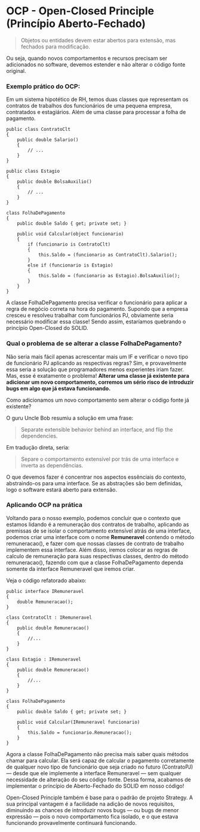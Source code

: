 # OCP - Open-Closed Principle (Princípio Aberto-Fechado)

> Objetos ou entidades devem estar abertos para extensão, mas fechados para modificação.

Ou seja, quando novos comportamentos e recursos precisam ser adicionados no software, devemos estender e não alterar o código fonte original.

### Exemplo prático do OCP:

Em um sistema hipotético de RH, temos duas classes que representam os contratos de trabalhos dos funcionários de uma pequena empresa, contratados e estagiários. Além de uma classe para processar a folha de pagamento.

~~~
public class ContratoClt
{
    public double Salario() 
    { 
        // ...
    }
}

public class Estagio
{
    public double BolsaAuxilio() 
    { 
        // ...
    }
}

class FolhaDePagamento
{
    public double Saldo { get; private set; }
    
    public void Calcular(object funcionario)
    {
        if (funcionario is ContratoClt) 
        {
            this.Saldo = (funcionario as ContratoClt).Salario();
        } 
        else if (funcionario is Estagio) 
        {
            this.Saldo = (funcionario as Estagio).BolsaAuxilio();
        }
    }
}
~~~

A classe FolhaDePagamento precisa verificar o funcionário para aplicar a regra de negócio correta na hora do pagamento. Supondo que a empresa cresceu e resolveu trabalhar com funcionários PJ, obviamente seria necessário modificar essa classe! Sendo assim, estaríamos quebrando o princípio Open-Closed do SOLID.

### Qual o problema de se alterar a classe FolhaDePagamento?

Não seria mais fácil apenas acrescentar mais um IF e verificar o novo tipo de funcionário PJ aplicando as respectivas regras? Sim, e provavelmente essa seria a solução que programadores menos experientes iriam fazer. Mas, esse é exatamente o problema! __Alterar uma classe já existente para adicionar um novo comportamento, corremos um sério risco de introduzir bugs em algo que já estava funcionando.__

Como adicionamos um novo comportamento sem alterar o código fonte já existente?

O guru Uncle Bob resumiu a solução em uma frase:

> Separate extensible behavior behind an interface, and flip the dependencies.

Em tradução direta, seria:

> Separe o comportamento extensível por trás de uma interface e inverta as dependências.

O que devemos fazer é concentrar nos aspectos essênciais do contexto, abstraindo-os para uma interface. Se as abstrações são bem definidas, logo o software estará aberto para extensão.

### Aplicando OCP na prática

Voltando para o nosso exemplo, podemos concluir que o contexto que estamos lidando é a remuneração dos contratos de trabalho, aplicando as premissas de se isolar o comportamento extensível atrás de uma interface, podemos criar uma interface com o nome __Remuneravel__ contendo o método remuneracao(), e fazer com que nossas classes de contrato de trabalho implementem essa interface. Além disso, iremos colocar as regras de calculo de remuneração para suas respectivas classes, dentro do método remuneracao(), fazendo com que a classe FolhaDePagamento dependa somente da interface Remuneravel que iremos criar.

Veja o código refatorado abaixo:

~~~
public interface IRemuneravel
{
    double Remuneracao();
}

class ContratoClt : IRemuneravel
{
    public double Remuneracao()
    {
        //...
    }
}

class Estagio : IRemuneravel
{
    public double Remuneracao()
    {
        //...
    }
}

class FolhaDePagamento
{
    public double Saldo { get; private set; }
    
    public void Calcular(IRemuneravel funcionario)
    {
        this.Saldo = funcionario.Remuneracao();
    }
}
~~~

Agora a classe FolhaDePagamento não precisa mais saber quais métodos chamar para calcular. Ela será capaz de calcular o pagamento corretamente de qualquer novo tipo de funcionário que seja criado no futuro (ContratoPJ) — desde que ele implemente a interface Remuneravel — sem qualquer necessidade de alteração do seu código fonte. Dessa forma, acabamos de implementar o princípio de Aberto-Fechado do SOLID em nosso código!

Open-Closed Principle também é base para o padrão de projeto Strategy. A sua principal vantagem é a facilidade na adição de novos requisitos, diminuindo as chances de introduzir novos bugs — ou bugs de menor expressão — pois o novo comportamento fica isolado, e o que estava funcionando provavelmente continuará funcionando.